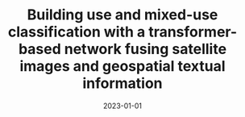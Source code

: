 ---
collection: publications

title: "Building use and mixed-use classification with a transformer-based network fusing satellite images and geospatial textual information"
authors: "Zhou W, Persello C, Li M, Stein A"
date: 2023-01-01
venue: "Remote Sensing of Environment"
volume: "297"
pages: "113767"
doi: "10.1016/j.rse.2023.113767"
impact_factor: "13.5"
journal_type: "Top 1 journal in remote sensing field"
paperurl: "https://www.sciencedirect.com/science/article/abs/pii/S0034425723002676"
citation: "Zhou W, Persello C, Li M, Stein A. Building use and mixed-use classification with a transformer-based network fusing satellite images and geospatial textual information[J]. Remote Sensing of Environment, 2023, 297: 113767."
--- 